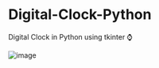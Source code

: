 # Digital-Clock-Python
Digital Clock in Python using tkinter ⌚

![image](https://github.com/DhruvJhaJet/Digital-Clock-Python/assets/116288192/0256ea64-0766-4f69-8f17-374b810c56f9)

